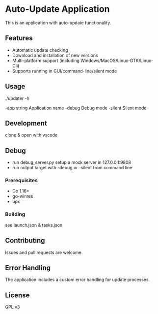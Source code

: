 # Auto-Update Application

This is an application with auto-update functionality.

## Features

- Automatic update checking
- Download and installation of new versions
- Multi-platform support (including Windows/MacOS/Linux-GTK/Linux-Cli)
- Supports running in GUI/command-line/silent mode

## Usage

./updater -h

-app string
        Application name
  -debug
        Debug mode
  -silent
        Silent mode


## Development

clone & open with vscode

## Debug

* run debug_server.py setup a mock server in 127.0.0.1:9808
* run output target with -debug or -silent from command line

### Prerequisites

- Go 1.16+
- go-winres
- upx

### Building

see launch.json & tasks.json

## Contributing

Issues and pull requests are welcome.

## Error Handling

The application includes a custom error handling for update processes.

## License

GPL v3
